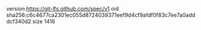 version https://git-lfs.github.com/spec/v1
oid sha256:c6c4677ca2301ec055d8724039371eef9d4cf9afdf0f83c7ee7a0adddcf340d2
size 1416
